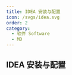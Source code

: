 ```yaml
---
title: IDEA 安装与配置
icon: /svgs/idea.svg
order: 2
category:
  - 软件 Software
  - MD
---
```


## IDEA 安装与配置

